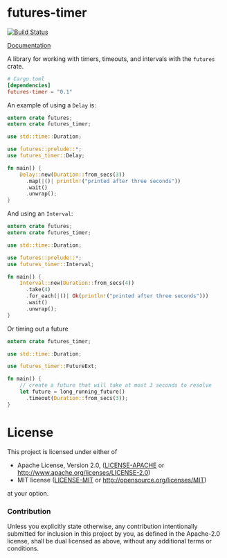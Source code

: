 # futures-timer

[![Build Status](https://travis-ci.org/alexcrichton/futures-timer.svg?branch=master)](https://travis-ci.org/alexcrichton/futures-timer)

[Documentation](https://docs.rs/futures-timer)

A library for working with timers, timeouts, and intervals with the `futures`
crate.

```toml
# Cargo.toml
[dependencies]
futures-timer = "0.1"
```

An example of using a `Delay` is:

```rust
extern crate futures;
extern crate futures_timer;

use std::time::Duration;

use futures::prelude::*;
use futures_timer::Delay;

fn main() {
    Delay::new(Duration::from_secs(3))
      .map(|()| println!("printed after three seconds"))
      .wait()
      .unwrap();
}
```

And using an `Interval`:

```rust
extern crate futures;
extern crate futures_timer;

use std::time::Duration;

use futures::prelude::*;
use futures_timer::Interval;

fn main() {
    Interval::new(Duration::from_secs(4))
      .take(4)
      .for_each(|()| Ok(println!("printed after three seconds")))
      .wait()
      .unwrap();
}
```

Or timing out a future

```rust
extern crate futures_timer;

use std::time::Duration;

use futures_timer::FutureExt;

fn main() {
    // create a future that will take at most 3 seconds to resolve
    let future = long_running_future()
      .timeout(Duration::from_secs(3));
}
```

# License

This project is licensed under either of

 * Apache License, Version 2.0, ([LICENSE-APACHE](LICENSE-APACHE) or
   http://www.apache.org/licenses/LICENSE-2.0)
 * MIT license ([LICENSE-MIT](LICENSE-MIT) or
   http://opensource.org/licenses/MIT)

at your option.

### Contribution

Unless you explicitly state otherwise, any contribution intentionally submitted
for inclusion in this project by you, as defined in the Apache-2.0 license,
shall be dual licensed as above, without any additional terms or conditions.
